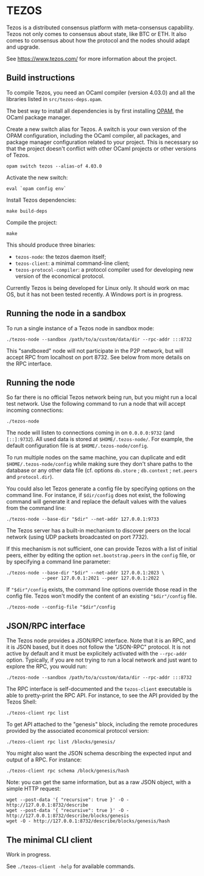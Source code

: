 TEZOS
=====

Tezos is a distributed consensus platform with meta-consensus capability. Tezos
not only comes to consensus about state, like BTC or ETH. It also comes to
consensus about how the protocol and the nodes should adapt and upgrade.

See https://www.tezos.com/ for more information about the project.


Build instructions
------------------

To compile Tezos, you need an OCaml compiler (version 4.03.0) and all the
libraries listed in `src/tezos-deps.opam`.

The best way to install all dependencies is by first installing
[OPAM](https://opam.ocaml.org/), the OCaml package manager.

Create a new switch alias for Tezos. A switch is your own version of the OPAM
configuration, including the OCaml compiler, all packages, and package manager
configuration related to your project. This is necessary so that the project
doesn't conflict with other OCaml projects or other versions of Tezos.

```
opam switch tezos --alias-of 4.03.0
```

Activate the new switch:

```
eval `opam config env`
```

Install Tezos dependencies:

```
make build-deps
```

Compile the project:

```
make
```

This should produce three binaries:

* `tezos-node`: the tezos daemon itself;
* `tezos-client`: a minimal command-line client;
* `tezos-protocol-compiler`: a protocol compiler used for developing new version of the economical protocol.

Currently Tezos is being developed for Linux only. It should work on mac OS,
but it has not been tested recently. A Windows port is in progress.



Running the node in a sandbox
-----------------------------

To run a single instance of a Tezos node in sandbox mode:

```
./tezos-node --sandbox /path/to/a/custom/data/dir --rpc-addr :::8732
```

This "sandboxed" node will not participate in the P2P network, but will accept
RPC from localhost on port 8732. See below from more details on the RPC
interface.


Running the node
----------------

So far there is no official Tezos network being run, but you might run a local
test network. Use the following command to run a node that will accept incoming
connections:

```
./tezos-node
```

The node will listen to connections coming in on `0.0.0.0:9732` (and
`[::]:9732`). All used data is stored at `$HOME/.tezos-node/`. For example,
the default configuration file is at `$HOME/.tezos-node/config`.

To run multiple nodes on the same machine, you can duplicate and edit
`$HOME/.tezos-node/config` while making sure they don't share paths to the
database or any other data file (cf. options `db.store` ; `db.context` ;
`net.peers` and `protocol.dir`).

You could also let Tezos generate a config file by specifying options on the
command line. For instance, if `$dir/config` does not exist, the following
command will generate it and replace the default values with the values from
the command line:

```
./tezos-node --base-dir "$dir" --net-addr 127.0.0.1:9733
```

The Tezos server has a built-in mechanism to discover peers on the local
network (using UDP packets broadcasted on port 7732).

If this mechanism is not sufficient, one can provide Tezos with a list of
initial peers, either by editing the option `net.bootstrap.peers` in the
`config` file, or by specifying a command line parameter:

```
./tezos-node --base-dir "$dir" --net-addr 127.0.0.1:2023 \
             --peer 127.0.0.1:2021 --peer 127.0.0.1:2022
```

If `"$dir"/config` exists, the command line options override those read in the
config file. Tezos won't modify the content of an existing `"$dir"/config`
file.

```
./tezos-node --config-file "$dir"/config
```


JSON/RPC interface
------------------

The Tezos node provides a JSON/RPC interface. Note that it is an RPC, and it is
JSON based, but it does not follow the "JSON-RPC" protocol. It is not active by
default and it must be explicitely activated with the `--rpc-addr` option.
Typically, if you are not trying to run a local network and just want to
explore the RPC, you would run:

```
./tezos-node --sandbox /path/to/a/custom/data/dir --rpc-addr :::8732
```

The RPC interface is self-documented and the `tezos-client` executable is able
to pretty-print the RPC API. For instance, to see the API provided by the Tezos
Shell:

```
./tezos-client rpc list
```

To get API attached to the "genesis" block, including the remote procedures
provided by the associated economical protocol version:

```
./tezos-client rpc list /blocks/genesis/
```

You might also want the JSON schema describing the expected input and output of
a RPC. For instance:

```
./tezos-client rpc schema /block/genesis/hash
```

Note: you can get the same information, but as a raw JSON object, with a simple
HTTP request:

```
wget --post-data '{ "recursive": true }' -O - http://127.0.0.1:8732/describe
wget --post-data '{ "recursive": true }' -O - http://127.0.0.1:8732/describe/blocks/genesis
wget -O - http://127.0.0.1:8732/describe/blocks/genesis/hash
```



The minimal CLI client
----------------------

Work in progress.

See `./tezos-client -help` for available commands.
